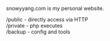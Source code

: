snowyyang.com is my personal website.

/public - directly access via HTTP  
/private - php executes  
/backup - config and tools
